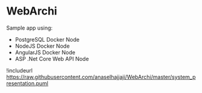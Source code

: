 # WebArchi

Sample app using:

- PostgreSQL Docker Node
- NodeJS Docker Node
- AngularJS Docker Node
- ASP .Net Core Web API Node 

!includeurl https://raw.githubusercontent.com/anaselhajjaji/WebArchi/master/system_presentation.puml
